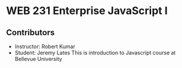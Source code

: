 # WEB 231 Enterprise JavaScript I
## Contributors
* Instructor: Robert Kumar
* Student: Jeremy Lates
This is introduction to Javascript course at Bellevue University
